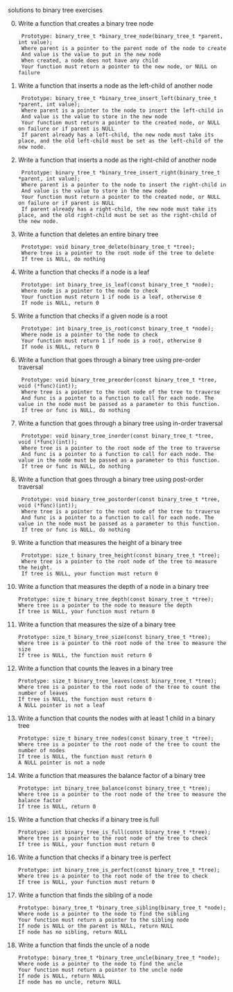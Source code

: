 solutions to binary tree exercises

0. Write a function that creates a binary tree node

		Prototype: binary_tree_t *binary_tree_node(binary_tree_t *parent, int value);
		Where parent is a pointer to the parent node of the node to create
		And value is the value to put in the new node
		When created, a node does not have any child
		Your function must return a pointer to the new node, or NULL on failure

1. Write a function that inserts a node as the left-child of another node

		Prototype: binary_tree_t *binary_tree_insert_left(binary_tree_t *parent, int value);
		Where parent is a pointer to the node to insert the left-child in
		And value is the value to store in the new node
		Your function must return a pointer to the created node, or NULL on failure or if parent is NULL
		If parent already has a left-child, the new node must take its place, and the old left-child must be set as the left-child of the new node.

2. Write a function that inserts a node as the right-child of another node

		Prototype: binary_tree_t *binary_tree_insert_right(binary_tree_t *parent, int value);
		Where parent is a pointer to the node to insert the right-child in
		And value is the value to store in the new node
		Your function must return a pointer to the created node, or NULL on failure or if parent is NULL
		If parent already has a right-child, the new node must take its place, and the old right-child must be set as the right-child of the new node.

3. Write a function that deletes an entire binary tree

		Prototype: void binary_tree_delete(binary_tree_t *tree);
		Where tree is a pointer to the root node of the tree to delete
		If tree is NULL, do nothing

4. Write a function that checks if a node is a leaf

		Prototype: int binary_tree_is_leaf(const binary_tree_t *node);
		Where node is a pointer to the node to check
		Your function must return 1 if node is a leaf, otherwise 0
		If node is NULL, return 0

5. Write a function that checks if a given node is a root

		Prototype: int binary_tree_is_root(const binary_tree_t *node);
		Where node is a pointer to the node to check
		Your function must return 1 if node is a root, otherwise 0
		If node is NULL, return 0

6. Write a function that goes through a binary tree using pre-order traversal

		Prototype: void binary_tree_preorder(const binary_tree_t *tree, void (*func)(int));
		Where tree is a pointer to the root node of the tree to traverse
		And func is a pointer to a function to call for each node. The value in the node must be passed as a parameter to this function.
		If tree or func is NULL, do nothing

7. Write a function that goes through a binary tree using in-order traversal

		Prototype: void binary_tree_inorder(const binary_tree_t *tree, void (*func)(int));
		Where tree is a pointer to the root node of the tree to traverse
		And func is a pointer to a function to call for each node. The value in the node must be passed as a parameter to this function.
		If tree or func is NULL, do nothing

8. Write a function that goes through a binary tree using post-order traversal

		Prototype: void binary_tree_postorder(const binary_tree_t *tree, void (*func)(int));
		Where tree is a pointer to the root node of the tree to traverse
		And func is a pointer to a function to call for each node. The value in the node must be passed as a parameter to this function.
		If tree or func is NULL, do nothing

9. Write a function that measures the height of a binary tree

		Prototype: size_t binary_tree_height(const binary_tree_t *tree);
		Where tree is a pointer to the root node of the tree to measure the height.
		If tree is NULL, your function must return 0

10. Write a function that measures the depth of a node in a binary tree

		Prototype: size_t binary_tree_depth(const binary_tree_t *tree);
		Where tree is a pointer to the node to measure the depth
		If tree is NULL, your function must return 0

11. Write a function that measures the size of a binary tree

		Prototype: size_t binary_tree_size(const binary_tree_t *tree);
		Where tree is a pointer to the root node of the tree to measure the size
		If tree is NULL, the function must return 0

12. Write a function that counts the leaves in a binary tree

		Prototype: size_t binary_tree_leaves(const binary_tree_t *tree);
		Where tree is a pointer to the root node of the tree to count the number of leaves
		If tree is NULL, the function must return 0
		A NULL pointer is not a leaf

13. Write a function that counts the nodes with at least 1 child in a binary tree

		Prototype: size_t binary_tree_nodes(const binary_tree_t *tree);
		Where tree is a pointer to the root node of the tree to count the number of nodes
		If tree is NULL, the function must return 0
		A NULL pointer is not a node

14. Write a function that measures the balance factor of a binary tree

		Prototype: int binary_tree_balance(const binary_tree_t *tree);
		Where tree is a pointer to the root node of the tree to measure the balance factor
		If tree is NULL, return 0

15. Write a function that checks if a binary tree is full

		Prototype: int binary_tree_is_full(const binary_tree_t *tree);
		Where tree is a pointer to the root node of the tree to check
		If tree is NULL, your function must return 0

16. Write a function that checks if a binary tree is perfect

		Prototype: int binary_tree_is_perfect(const binary_tree_t *tree);
		Where tree is a pointer to the root node of the tree to check
		If tree is NULL, your function must return 0

17. Write a function that finds the sibling of a node

		Prototype: binary_tree_t *binary_tree_sibling(binary_tree_t *node);
		Where node is a pointer to the node to find the sibling
		Your function must return a pointer to the sibling node
		If node is NULL or the parent is NULL, return NULL
		If node has no sibling, return NULL

18. Write a function that finds the uncle of a node

		Prototype: binary_tree_t *binary_tree_uncle(binary_tree_t *node);
		Where node is a pointer to the node to find the uncle
		Your function must return a pointer to the uncle node
		If node is NULL, return NULL
		If node has no uncle, return NULL
